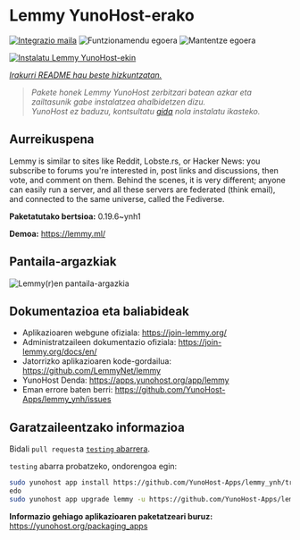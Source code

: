 <!--
Ohart ongi: README hau automatikoki sortu da <https://github.com/YunoHost/apps/tree/master/tools/readme_generator>ri esker
EZ editatu eskuz.
-->

# Lemmy YunoHost-erako

[![Integrazio maila](https://dash.yunohost.org/integration/lemmy.svg)](https://ci-apps.yunohost.org/ci/apps/lemmy/) ![Funtzionamendu egoera](https://ci-apps.yunohost.org/ci/badges/lemmy.status.svg) ![Mantentze egoera](https://ci-apps.yunohost.org/ci/badges/lemmy.maintain.svg)

[![Instalatu Lemmy YunoHost-ekin](https://install-app.yunohost.org/install-with-yunohost.svg)](https://install-app.yunohost.org/?app=lemmy)

*[Irakurri README hau beste hizkuntzatan.](./ALL_README.md)*

> *Pakete honek Lemmy YunoHost zerbitzari batean azkar eta zailtasunik gabe instalatzea ahalbidetzen dizu.*  
> *YunoHost ez baduzu, kontsultatu [gida](https://yunohost.org/install) nola instalatu ikasteko.*

## Aurreikuspena

Lemmy is similar to sites like Reddit, Lobste.rs, or Hacker News: you subscribe to forums you're interested in, post links and discussions, then vote, and comment on them. Behind the scenes, it is very different; anyone can easily run a server, and all these servers are federated (think email), and connected to the same universe, called the Fediverse.


**Paketatutako bertsioa:** 0.19.6~ynh1

**Demoa:** <https://lemmy.ml/>

## Pantaila-argazkiak

![Lemmy(r)en pantaila-argazkia](./doc/screenshots/screenshot1.webp)

## Dokumentazioa eta baliabideak

- Aplikazioaren webgune ofiziala: <https://join-lemmy.org/>
- Administratzaileen dokumentazio ofiziala: <https://join-lemmy.org/docs/en/>
- Jatorrizko aplikazioaren kode-gordailua: <https://github.com/LemmyNet/lemmy>
- YunoHost Denda: <https://apps.yunohost.org/app/lemmy>
- Eman errore baten berri: <https://github.com/YunoHost-Apps/lemmy_ynh/issues>

## Garatzaileentzako informazioa

Bidali `pull request`a [`testing` abarrera](https://github.com/YunoHost-Apps/lemmy_ynh/tree/testing).

`testing` abarra probatzeko, ondorengoa egin:

```bash
sudo yunohost app install https://github.com/YunoHost-Apps/lemmy_ynh/tree/testing --debug
edo
sudo yunohost app upgrade lemmy -u https://github.com/YunoHost-Apps/lemmy_ynh/tree/testing --debug
```

**Informazio gehiago aplikazioaren paketatzeari buruz:** <https://yunohost.org/packaging_apps>
